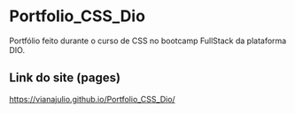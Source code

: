 # Portfolio_CSS_Dio
Portfólio feito durante o curso de CSS no bootcamp FullStack da plataforma  DIO.

## Link do site (pages)

https://vianajulio.github.io/Portfolio_CSS_Dio/
